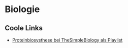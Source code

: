 # Biologie

## Coole Links
- [Proteinbiosysthese bei TheSimpleBiology als Playlist](https://www.youtube.com/playlist?list=PLtB1MJSQL5hR4SXTR5SbhuJbGniBgS08Z)